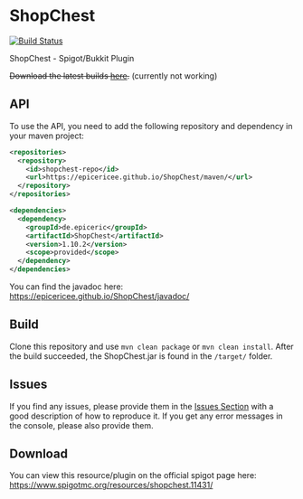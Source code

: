 # ShopChest
[![Build Status](https://drone.io/github.com/EpicEricEE/ShopChest/status.png)](https://drone.io/github.com/EpicEricEE/ShopChest/latest)

ShopChest - Spigot/Bukkit Plugin

~~Download the latest builds [here](https://drone.io/github.com/EpicEricEE/ShopChest/files).~~ (currently not working)

## API
To use the API, you need to add the following repository and dependency in your maven project:

```xml
<repositories>
  <repository>
    <id>shopchest-repo</id>
    <url>https://epicericee.github.io/ShopChest/maven/</url>
  </repository>
</repositories>

<dependencies>
  <dependency>
    <groupId>de.epiceric</groupId>
    <artifactId>ShopChest</artifactId>
    <version>1.10.2</version>
    <scope>provided</scope>
  </dependency>
</dependencies>
```

You can find the javadoc here: https://epicericee.github.io/ShopChest/javadoc/

## Build
Clone this repository and use ``mvn clean package`` or ``mvn clean install``.
After the build succeeded, the ShopChest.jar is found in the ``/target/`` folder.

## Issues
If you find any issues, please provide them in the [Issues Section](https://github.com/EpicEricEE/ShopChest/issues) with a good description of how to reproduce it. If you get any error messages in the console, please also provide them.


## Download
You can view this resource/plugin on the official spigot page here: https://www.spigotmc.org/resources/shopchest.11431/
